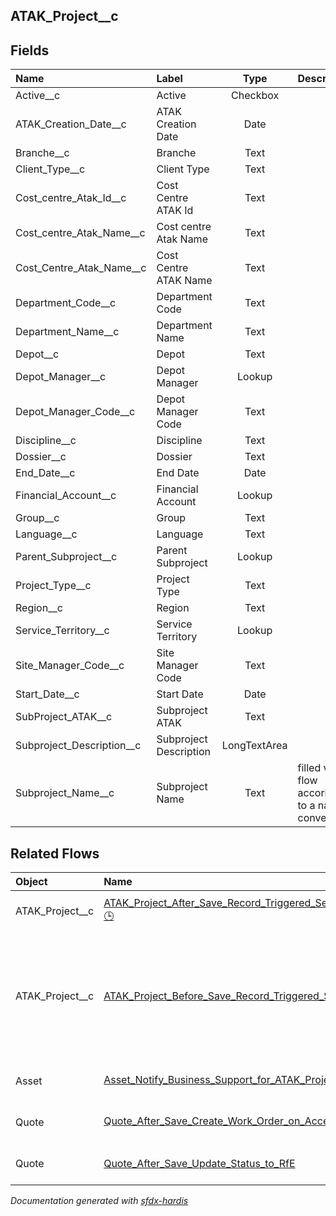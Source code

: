 ## ATAK_Project__c

<!-- Object description -->

## Fields

| Name      | Label | Type | Description |
| :-------- | :---- | :--: | :---------- | 
| Active__c | Active | Checkbox | <!-- --> |
| ATAK_Creation_Date__c | ATAK Creation Date | Date | <!-- --> |
| Branche__c | Branche | Text | <!-- --> |
| Client_Type__c | Client Type | Text | <!-- --> |
| Cost_centre_Atak_Id__c | Cost Centre ATAK Id | Text | <!-- --> |
| Cost_centre_Atak_Name__c | Cost centre Atak Name | Text | <!-- --> |
| Cost_Centre_Atak_Name__c | Cost Centre ATAK Name | Text | <!-- --> |
| Department_Code__c | Department Code | Text | <!-- --> |
| Department_Name__c | Department Name | Text | <!-- --> |
| Depot__c | Depot | Text | <!-- --> |
| Depot_Manager__c | Depot Manager | Lookup | <!-- --> |
| Depot_Manager_Code__c | Depot Manager Code | Text | <!-- --> |
| Discipline__c | Discipline | Text | <!-- --> |
| Dossier__c | Dossier | Text | <!-- --> |
| End_Date__c | End Date | Date | <!-- --> |
| Financial_Account__c | Financial Account | Lookup | <!-- --> |
| Group__c | Group | Text | <!-- --> |
| Language__c | Language | Text | <!-- --> |
| Parent_Subproject__c | Parent Subproject | Lookup | <!-- --> |
| Project_Type__c | Project Type | Text | <!-- --> |
| Region__c | Region | Text | <!-- --> |
| Service_Territory__c | Service Territory | Lookup | <!-- --> |
| Site_Manager_Code__c | Site Manager Code | Text | <!-- --> |
| Start_Date__c | Start Date | Date | <!-- --> |
| SubProject_ATAK__c | Subproject ATAK | Text | <!-- --> |
| Subproject_Description__c | Subproject Description | LongTextArea | <!-- --> |
| Subproject_Name__c | Subproject Name | Text | filled via a flow accoridng to a naming convention |


## Related Flows

| Object | Name      | Type | Description |
| :----  | :-------- | :--: | :---------- | 
| ATAK_Project__c | [ATAK_Project_After_Save_Record_Triggered_Set_Territory_And_Owner](../flows/ATAK_Project_After_Save_Record_Triggered_Set_Territory_And_Owner.md) [🕒](../flows/ATAK_Project_After_Save_Record_Triggered_Set_Territory_And_Owner-history.md) |  Record Before Save | <!-- --> |
| ATAK_Project__c | [ATAK_Project_Before_Save_Record_Triggered_Set_Naming_Convention](../flows/ATAK_Project_Before_Save_Record_Triggered_Set_Naming_Convention.md) |  Record Before Save | Flow that gives an automatic name to ATAK projects that do not receive their name from ATAK |
| Asset | [Asset_Notify_Business_Support_for_ATAK_Project](../flows/Asset_Notify_Business_Support_for_ATAK_Project.md) [🕒](../flows/Asset_Notify_Business_Support_for_ATAK_Project-history.md) |  Record After Save | <!-- --> |
| Quote | [Quote_After_Save_Create_Work_Order_on_Acceptance](../flows/Quote_After_Save_Create_Work_Order_on_Acceptance.md) [🕒](../flows/Quote_After_Save_Create_Work_Order_on_Acceptance-history.md) |  Record After Save | <!-- --> |
| Quote | [Quote_After_Save_Update_Status_to_RfE](../flows/Quote_After_Save_Update_Status_to_RfE.md) |  Record After Save | <!-- --> |


_Documentation generated with [sfdx-hardis](https://sfdx-hardis.cloudity.com)_
